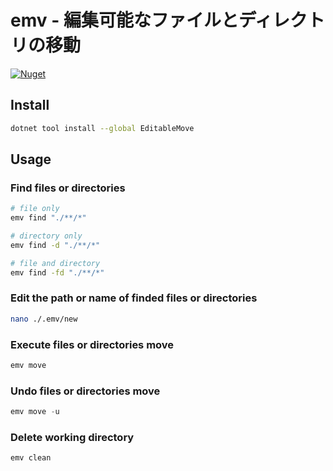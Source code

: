 # emv - 編集可能なファイルとディレクトリの移動

[![Nuget](https://img.shields.io/nuget/v/EditableMove)](https://www.nuget.org/packages/EditableMove)

## Install

```sh
dotnet tool install --global EditableMove
```

## Usage

### Find files or directories

```sh
# file only
emv find "./**/*"

# directory only
emv find -d "./**/*"

# file and directory
emv find -fd "./**/*"
```

### Edit the path or name of finded files or directories

```sh
nano ./.emv/new
```

### Execute files or directories move

```cs
emv move
```

### Undo files or directories move

```cs
emv move -u
```

### Delete working directory

```cs
emv clean
```
